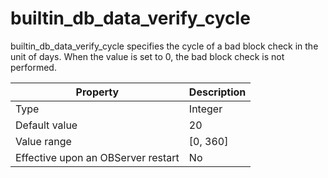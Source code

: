 builtin_db_data_verify_cycle
=================================================

builtin_db_data_verify_cycle specifies the cycle of a bad block check in the unit of days. When the value is set to 0, the bad block check is not performed.


| **Property** | **Description** |
|------------------|------------|
| Type | Integer |
| Default value | 20 |
| Value range | \[0, 360\] |
| Effective upon an OBServer restart | No |



